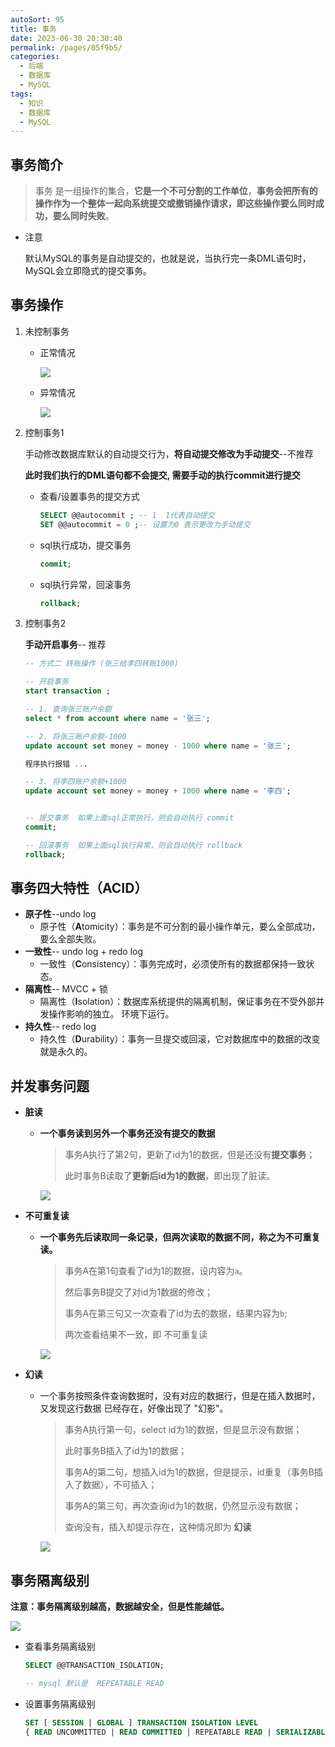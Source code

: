 ```yaml
---
autoSort: 95
title: 事务
date: 2023-06-30 20:30:40
permalink: /pages/05f9b5/
categories: 
  - 后端
  - 数据库
  - MySQL
tags: 
  - 知识
  - 数据库
  - MySQL
---
```




## 事务简介

>  	事务 是一组操作的集合，**它是一个不可分割的工作单位**，**事务会把所有的操作作为一个整体一起向系统提交或撤销操作请求，即这些操作要么同时成功，要么同时失败**。

* 注意

  默认MySQL的事务是自动提交的，也就是说，当执行完一条DML语句时，MySQL会立即隐式的提交事务。  



## 事务操作

1. 未控制事务

   * 正常情况

     ![](/assets/后端/数据库/MySQL/正常情况.png)

   * 异常情况

     ![](/assets/后端/数据库/MySQL/异常情况.png)

2. 控制事务1

   手动修改数据库默认的自动提交行为，**将自动提交修改为手动提交**--不推荐

   **此时我们执行的DML语句都不会提交, 需要手动的执行commit进行提交**  

   * 查看/设置事务的提交方式

     ```sql
     SELECT @@autocommit ; -- 1  1代表自动提交
     SET @@autocommit = 0 ;-- 设置为0 表示更改为手动提交
     ```

   * sql执行成功，提交事务

     ```sql
     commit;
     ```

   * sql执行异常，回滚事务

     ```sql
     rollback;
     ```

3. 控制事务2

   **手动开启事务**-- 推荐

   ```sql
   -- 方式二 转账操作 (张三给李四转账1000)
   
   -- 开启事务
   start transaction ;
   
   -- 1. 查询张三账户余额
   select * from account where name = '张三';
   
   -- 2. 将张三账户余额-1000
   update account set money = money - 1000 where name = '张三';
   
   程序执行报错 ...
   
   -- 3. 将李四账户余额+1000
   update account set money = money + 1000 where name = '李四';
   
   
   -- 提交事务  如果上面sql正常执行，则会自动执行 commit
   commit;
   
   -- 回滚事务  如果上面sql执行异常，则会自动执行 rollback
   rollback;
   ```

   

## 事务四大特性（ACID）

* **原子性**--undo log
  * 原子性（**A**tomicity）：事务是不可分割的最小操作单元，要么全部成功，要么全部失败。  
* **一致性**-- undo log + redo log
  * 一致性（**C**onsistency）：事务完成时，必须使所有的数据都保持一致状态。
* **隔离性**-- MVCC + 锁
  * 隔离性（**I**solation）：数据库系统提供的隔离机制，保证事务在不受外部并发操作影响的独立。
    环境下运行。
* **持久性**-- redo log
  * 持久性（**D**urability）：事务一旦提交或回滚，它对数据库中的数据的改变就是永久的。  

## 并发事务问题

* **脏读**

  * **一个事务读到另外一个事务还没有提交的数据**  

    > 事务A执行了第2句，更新了id为1的数据，但是还没有**提交事务**；
    >
    > 此时事务B读取了**更新后id为1的数据**，即出现了脏读。

    ![](/assets/后端/数据库/MySQL/脏读.png)

* **不可重复读**

  * **一个事务先后读取同一条记录，但两次读取的数据不同，称之为不可重复读。** 

    >  事务A在第1句查看了id为1的数据，设内容为`a`。
    >
    > 然后事务B提交了对id为1数据的修改；
    >
    > 事务A在第三句又一次查看了id为去的数据，结果内容为`b`;
    >
    > 两次查看结果不一致，即 不可重复读

    ![](/assets/后端/数据库/MySQL/不可重复读.png)

* **幻读**

  * 一个事务按照条件查询数据时，没有对应的数据行，但是在插入数据时，又发现这行数据
    已经存在，好像出现了 "幻影"。  

    > 事务A执行第一句，select id为1的数据，但是显示没有数据；
    >
    > 此时事务B插入了id为1的数据；
    >
    > 事务A的第二句，想插入id为1的数据，但是提示，id重复（事务B插入了数据），不可插入；
    >
    > 事务A的第三句，再次查询id为1的数据，仍然显示没有数据；
    >
    > 查询没有，插入却提示存在，这种情况即为 **幻读**

    ![](/assets/后端/数据库/MySQL/幻读.png)

## 事务隔离级别

**注意：事务隔离级别越高，数据越安全，但是性能越低。**  

![](/assets/后端/数据库/MySQL/事务隔离级别.png)

* 查看事务隔离级别

  ```sql
  SELECT @@TRANSACTION_ISOLATION;
  
  -- mysql 默认是  REPEATABLE READ
  ```

* 设置事务隔离级别

  ```sql
  SET [ SESSION | GLOBAL ] TRANSACTION ISOLATION LEVEL 
  { READ UNCOMMITTED | READ COMMITTED | REPEATABLE READ | SERIALIZABLE }
  ```

  



